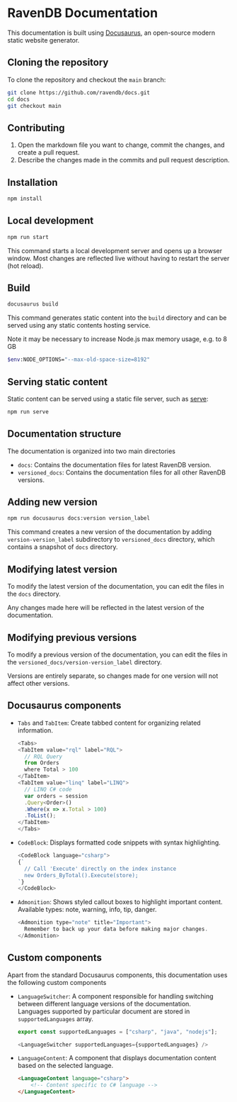 # RavenDB Documentation

This documentation is built using [Docusaurus](https://docusaurus.io/), an open-source modern static website generator.

## Cloning the repository

To clone the repository and checkout the `main` branch:

```bash
git clone https://github.com/ravendb/docs.git
cd docs
git checkout main
```

## Contributing
1. Open the markdown file you want to change, commit the changes, and create a pull request.
2. Describe the changes made in the commits and pull request description.

## Installation

```bash
npm install
```

## Local development

```bash
npm run start
```

This command starts a local development server and opens up a browser window. Most changes are reflected live without having to restart the server (hot reload).

## Build

```bash
docusaurus build
```

This command generates static content into the `build` directory and can be served using any static contents hosting service.

Note it may be necessary to increase Node.js max memory usage, e.g. to 8 GB  
```bash
$env:NODE_OPTIONS="--max-old-space-size=8192"
```

## Serving static content

Static content can be served using a static file server, such as [serve](https://www.npmjs.com/package/serve):

```bash
npm run serve
```

## Documentation structure

The documentation is organized into two main directories
- `docs`: Contains the documentation files for latest RavenDB version.
- `versioned_docs`: Contains the documentation files for all other RavenDB versions.

## Adding new version

```bash
npm run docusaurus docs:version version_label
```

This command creates a new version of the documentation by adding `version-version_label` subdirectory to `versioned_docs` directory, which contains a snapshot of `docs` directory.

## Modifying latest version

To modify the latest version of the documentation, you can edit the files in the `docs` directory. 

Any changes made here will be reflected in the latest version of the documentation.

## Modifying previous versions

To modify a previous version of the documentation, you can edit the files in the `versioned_docs/version-version_label` directory.

Versions are entirely separate, so changes made for one version will not affect other versions.

## Docusaurus components

- `Tabs` and `TabItem`: Create tabbed content for organizing related information.
  ```javascript
  <Tabs>
  <TabItem value="rql" label="RQL">
    // RQL Query
    from Orders
    where Total > 100
  </TabItem>
  <TabItem value="linq" label="LINQ">
    // LINQ C# code
    var orders = session
    .Query<Order>()
    .Where(x => x.Total > 100)
    .ToList();
  </TabItem>
  </Tabs>
  ```
- `CodeBlock`: Displays formatted code snippets with syntax highlighting.
  ```javascript
  <CodeBlock language="csharp">
  {`
    // Call 'Execute' directly on the index instance
    new Orders_ByTotal().Execute(store);
  `}
  </CodeBlock>
  ```
- `Admonition`: Shows styled callout boxes to highlight important content.  
  Available types: note, warning, info, tip, danger.
  ```javascript
  <Admonition type="note" title="Important">
    Remember to back up your data before making major changes.
  </Admonition>
  ```
## Custom components

Apart from the standard Docusaurus components, this documentation uses the following custom components 
- `LanguageSwitcher`: A component responsible for handling switching between different language versions of the documentation.  
   Languages supported by particular document are stored in `supportedLanguages` array.
    ```javascript
    export const supportedLanguages = ["csharp", "java", "nodejs"];
  
    <LanguageSwitcher supportedLanguages={supportedLanguages} />
    ```
- `LanguageContent`: A component that displays documentation content based on the selected language.
    ```html
    <LanguageContent language="csharp">
        <!-- Content specific to C# language -->
    </LanguageContent>
    ```